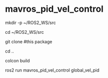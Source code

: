 # mavros_pid_vel_control

mkdir -p ~/ROS2_WS/src

cd ~/ROS2_WS/src

git clone #this package

cd ..

colcon build

ros2 run mavros_pid_vel_control global_vel_pid
